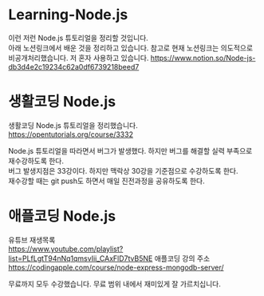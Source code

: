 # Learning-Node.js
이런 저런 Node.js 튜토리얼을 정리할 것입니다.  
아래 노션링크에서 배운 것을 정리하고 있습니다. 참고로 현재 노션링크는 의도적으로 비공개처리했습니다. 저 혼자 사용하고 있습니다. 
https://www.notion.so/Node-js-db3d4e2c19234c62a0df6739218beed7

# 생활코딩 Node.js
생활코딩 Node.js 튜토리얼을 정리했습니다.  
https://opentutorials.org/course/3332  

Node.js 튜토리얼을 따라면서 버그가 발생했다. 하지만 버그를 해결할 실력 부족으로 재수강하도록 한다.  
버그 발생지점은 33강이다. 하지만 맥락상 30강을 기준점으로 수강하도록 한다.  
재수강할 때는 git push도 하면서 매일 진전과정을 공유하도록 한다.  

# 애플코딩 Node.js  

유튜브 재생목록  
https://www.youtube.com/playlist?list=PLfLgtT94nNq1qmsvIii_CAxFlD7tvB5NE
애플코딩 강의 주소  
https://codingapple.com/course/node-express-mongodb-server/

무료까지 모두 수강했습니다. 무료 범위 내에서 재미있게 잘 가르치십니다.
